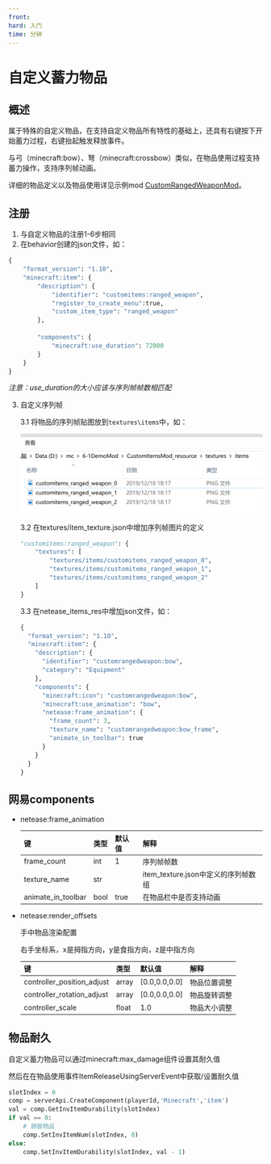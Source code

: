 ```yaml
---
front: 
hard: 入门
time: 分钟
---
```


# 自定义蓄力物品

## 概述

属于特殊的自定义物品，在支持自定义物品所有特性的基础上，还具有右键按下开始蓄力过程，右键抬起触发释放事件。

与弓（minecraft:bow）、弩（minecraft:crossbow）类似，在物品使用过程支持蓄力操作，支持序列帧动画。

详细的物品定义以及物品使用详见示例mod [CustomRangedWeaponMod](../../13-模组SDK编程/60-Demo示例.md#CustomRangedWeaponMod)。



## 注册

1. 与自定义物品的注册1-6步相同
2. 在behavior创建的json文件，如：

```python
{
    "format_version": "1.10",
    "minecraft:item": {
        "description": {
            "identifier": "customitems:ranged_weapon",
            "register_to_create_menu":true,
            "custom_item_type": "ranged_weapon"
        },

        "components": {
            "minecraft:use_duration": 72000
        }
    }
}
```

   *注意：use_duration的大小应该与序列帧帧数相匹配*

3. 自定义序列帧

   3.1 将物品的序列帧贴图放到`textures\items`中，如：

   ![avatar](./picture/customitem/custom_ranged_weapon01.png)

   3.2 在textures/item_texture.json中增加序列帧图片的定义

   ```python
   "customitems:ranged_weapon": {
       "textures": [
           "textures/items/customitems_ranged_weapon_0",
           "textures/items/customitems_ranged_weapon_1",
           "textures/items/customitems_ranged_weapon_2"
       ]
   }
   ```

   3.3 在netease_items_res中增加json文件，如：

   ```python
   {
     "format_version": "1.10",
     "minecraft:item": {
       "description": {
         "identifier": "customrangedweapon:bow",
         "category": "Equipment"
       },
       "components": {
         "minecraft:icon": "customrangedweapon:bow",
         "minecraft:use_animation": "bow",
         "netease:frame_animation": {
           "frame_count": 3,
           "texture_name": "customrangedweapon:bow_frame",
           "animate_in_toolbar": true
         }
       }
     }
   }
   ```



## 网易components

* netease:frame_animation

  | 键                 | 类型 | 默认值 | 解释                                |
  | ------------------ | ---- | ------ | ----------------------------------- |
  | frame_count        | int  | 1      | 序列帧帧数                          |
  | texture_name       | str  |        | item_texture.json中定义的序列帧数组 |
  | animate_in_toolbar | bool | true   | 在物品栏中是否支持动画              |

* netease:render_offsets

  手中物品渲染配置

  右手坐标系，x是拇指方向，y是食指方向，z是中指方向

  | 键                         | 类型  | 默认值        | 解释         |
  | -------------------------- | ----- | ------------- | ------------ |
  | controller_position_adjust | array | [0.0,0.0,0.0] | 物品位置调整 |
  | controller_rotation_adjust | array | [0.0,0.0,0.0] | 物品旋转调整 |
  | controller_scale           | float | 1.0           | 物品大小调整 |



## 物品耐久

自定义蓄力物品可以通过minecraft:max_damage组件设置其耐久值

然后在在物品使用事件ItemReleaseUsingServerEvent中获取/设置耐久值

```python
slotIndex = 0
comp = serverApi.CreateComponent(playerId,'Minecraft','item')
val = comp.GetInvItemDurability(slotIndex)
if val == 0:
    # 销毁物品
    comp.SetInvItemNum(slotIndex, 0)
else:
	comp.SetInvItemDurability(slotIndex, val - 1)
```

